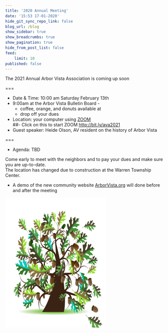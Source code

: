 ```yaml
---
title: '2020 Annual Meeting'
date: '15:53 17-01-2020'
hide_git_sync_repo_link: false
blog_url: /blog
show_sidebar: true
show_breadcrumbs: true
show_pagination: true
hide_from_post_list: false
feed:
    limit: 10
published: false
---
```


<div class="bg-success">The 2021 Annual Arbor Vista Association is coming up soon</div>

===
- Date & Time: 10:00 am  Saturday February 13th 
- 9:00am at the Arbor Vista Bulletin Board - 
  -  coffee, orange, and donuts available at 
  - drop off your dues
- Location:  your computer using [ZOOM](http://bit.ly/ava2021)  
##- Click on this to start ZOOM  http://bit.ly/ava2021
- Guest speaker: Heide Olson, AV resident on the history of Arbor Vista

===

- Agenda: TBD

Come early to meet with the neighbors and to pay your dues and make sure you are up-to-date.   
The location has changed due to construction at the Warren Township Center.

- A demo of the new community website [ArborVista.org](https://arborvista.org) will done before and after the meeting


![image](Oak_Tree.png)
